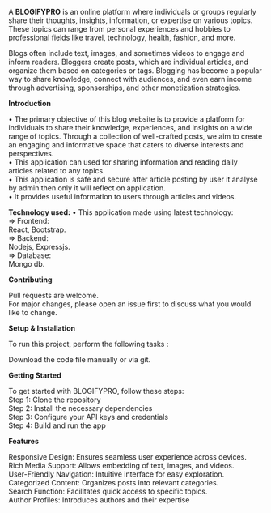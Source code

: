 A **BLOGIFYPRO** is an online platform where individuals or groups regularly share their thoughts, insights, information, or expertise on 
various topics. These topics can range from personal experiences and  hobbies to professional fields like travel, technology, health, fashion, and more.   

Blogs often include text, images, and sometimes videos to engage and inform readers. Bloggers create posts, which are individual articles, and organize them based on categories or tags. Blogging has become a popular way to share knowledge, connect with audiences, and even earn income through advertising, sponsorships, and other monetization strategies.

**Introduction**

• The primary objective of this blog website is to provide a platform for individuals to share their knowledge, experiences, and insights on a wide range of topics. Through a collection of well-crafted posts, we aim to create an engaging and informative space that caters to diverse interests and perspectives. <br>
• This application can used for sharing information and reading daily articles related to any topics.<br>
• This application is safe and secure after article posting by user it analyse by admin then only it will reflect on application.<br>
• It provides useful information to users through articles and videos.<br>

**Technology used:**
• This application made using latest technology:<br>
=> Frontend: <br>
 React, Bootstrap.<br>
=> Backend:<br>
 Nodejs, Expressjs.<br>
=> Database:<br>
 Mongo db.
 
**__Contributing__** 

Pull requests are welcome. <br>
For major changes, please open an issue first to discuss what you  would like to change. <br>

**Setup & Installation**  <br>

To run this project, perform the following tasks : <br> 

Download the code file manually or via git.<br>

**Getting Started**   <br>

To get started with BLOGIFYPRO, follow these steps:<br>
Step 1: Clone the repository <br>
Step 2: Install the necessary dependencies <br>
Step 3: Configure your API keys and credentials <br>
Step 4: Build and run the app<br>  

**Features** <br>

Responsive Design: Ensures seamless user experience across devices. <br>
Rich Media Support: Allows embedding of text, images, and videos.<br>
User-Friendly Navigation: Intuitive interface for easy exploration.<br>
Categorized Content: Organizes posts into relevant categories.<br>
Search Function: Facilitates quick access to specific topics.<br>
Author Profiles: Introduces authors and their expertise<br>
